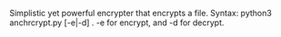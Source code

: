 Simplistic yet powerful encrypter that encrypts a file. Syntax: python3 anchrcrypt.py [-e|-d] <filename>. -e for encrypt, and -d for decrypt. 
